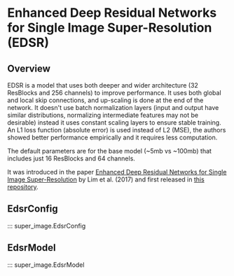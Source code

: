# Enhanced Deep Residual Networks for Single Image Super-Resolution (EDSR)

## Overview

EDSR is a model that uses both deeper and wider architecture (32 ResBlocks and 256 channels) to improve performance. 
It uses both global and local skip connections, and up-scaling is done at the end of the network. 
It doesn't use batch normalization layers (input and output have similar distributions, normalizing intermediate 
features may not be desirable) instead it uses constant scaling layers to ensure stable training. 
An L1 loss function (absolute error) is used instead of L2 (MSE), the authors showed better performance empirically 
and it requires less computation.

The default parameters are for the base model (~5mb vs ~100mb) that includes just 16 ResBlocks and 64 channels.

It was introduced in the paper [Enhanced Deep Residual Networks for Single Image Super-Resolution](https://arxiv.org/abs/1707.02921) by Lim et al. (2017) and first released in [this repository](https://github.com/sanghyun-son/EDSR-PyTorch). 

## EdsrConfig

::: super_image.EdsrConfig

## EdsrModel

::: super_image.EdsrModel
